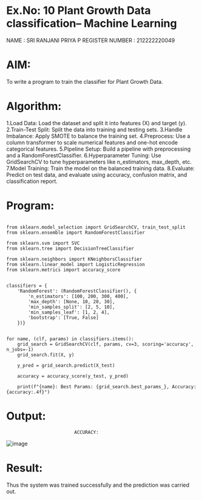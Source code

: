 # Ex.No: 10 Plant Growth Data classification– Machine Learning  

NAME : SRI RANJANI PRIYA P
REGISTER NUMBER : 212222220049

# AIM: 
To write a program to train the classifier for Plant Growth Data.
# Algorithm:

1.Load Data: Load the dataset and split it into features (X) and target (y).
2.Train-Test Split: Split the data into training and testing sets.
3.Handle Imbalance: Apply SMOTE to balance the training set.
4.Preprocess: Use a column transformer to scale numerical features and one-hot encode categorical features.
5.Pipeline Setup: Build a pipeline with preprocessing and a RandomForestClassifier.
6.Hyperparameter Tuning: Use GridSearchCV to tune hyperparameters like n_estimators, max_depth, etc.
7.Model Training: Train the model on the balanced training data.
8.Evaluate: Predict on test data, and evaluate using accuracy, confusion matrix, and classification report.

# Program:
```

from sklearn.model_selection import GridSearchCV, train_test_split
from sklearn.ensemble import RandomForestClassifier

from sklearn.svm import SVC
from sklearn.tree import DecisionTreeClassifier

from sklearn.neighbors import KNeighborsClassifier
from sklearn.linear_model import LogisticRegression
from sklearn.metrics import accuracy_score


classifiers = {
    'RandomForest': (RandomForestClassifier(), {
        'n_estimators': [100, 200, 300, 400],
        'max_depth': [None, 10, 20, 30],
        'min_samples_split': [2, 5, 10],
        'min_samples_leaf': [1, 2, 4],
        'bootstrap': [True, False]
    })}


for name, (clf, params) in classifiers.items():
    grid_search = GridSearchCV(clf, params, cv=3, scoring='accuracy', n_jobs=-1)
    grid_search.fit(X, y)

    y_pred = grid_search.predict(X_test)

    accuracy = accuracy_score(y_test, y_pred)

    print(f"{name}: Best Params: {grid_search.best_params_}, Accuracy: {accuracy:.4f}")

```

# Output:
                             ACCURACY:
![image](https://github.com/user-attachments/assets/0819a527-61ec-4290-9cd5-ec6140c2b812)


# Result:
Thus the system was trained successfully and the prediction was carried out.
